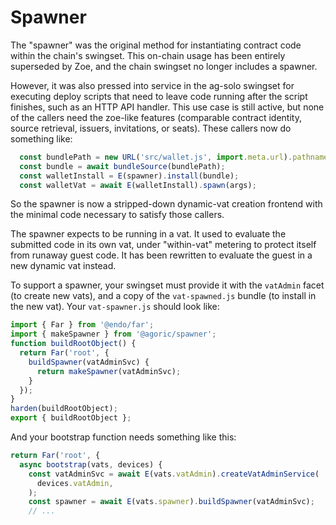 # Spawner

The "spawner" was the original method for instantiating contract code within
the chain's swingset. This on-chain usage has been entirely superseded by
Zoe, and the chain swingset no longer includes a spawner.

However, it was also pressed into service in the ag-solo swingset for
executing deploy scripts that need to leave code running after the script
finishes, such as an HTTP API handler. This use case is still active, but
none of the callers need the zoe-like features (comparable contract identity,
source retrieval, issuers, invitations, or seats). These callers now do
something like:

```js
  const bundlePath = new URL('src/wallet.js', import.meta.url).pathname;
  const bundle = await bundleSource(bundlePath);
  const walletInstall = E(spawner).install(bundle);
  const walletVat = await E(walletInstall).spawn(args);
```

So the spawner is now a stripped-down dynamic-vat creation frontend with the
minimal code necessary to satisfy those callers.

The spawner expects to be running in a vat. It used to evaluate the submitted
code in its own vat, under "within-vat" metering to protect itself from
runaway guest code. It has been rewritten to evaluate the guest in a new
dynamic vat instead.

To support a spawner, your swingset must provide it with the `vatAdmin` facet
(to create new vats), and a copy of the `vat-spawned.js` bundle (to install
in the new vat). Your `vat-spawner.js` should look like:

```js
import { Far } from '@endo/far';
import { makeSpawner } from '@agoric/spawner';
function buildRootObject() {
  return Far('root', {
    buildSpawner(vatAdminSvc) {
      return makeSpawner(vatAdminSvc);
    }
  });
}
harden(buildRootObject);
export { buildRootObject };
```

And your bootstrap function needs something like this:

```js
return Far('root', {
  async bootstrap(vats, devices) {
    const vatAdminSvc = await E(vats.vatAdmin).createVatAdminService(
      devices.vatAdmin,
    );
    const spawner = await E(vats.spawner).buildSpawner(vatAdminSvc);
    // ...
```
